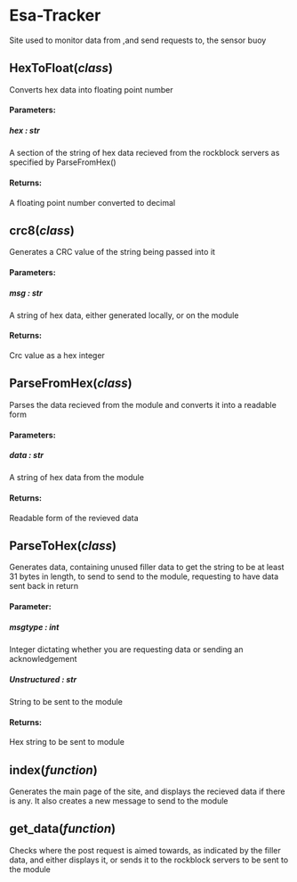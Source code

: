# Esa-Tracker
Site used to monitor data from ,and send requests to, the sensor buoy

HexToFloat(*class*)
-------------------

Converts hex data into floating point number

#### Parameters:
##### hex : str
  A section of the string of hex data recieved from the rockblock servers as specified by ParseFromHex()

#### Returns:
  A floating point number converted to decimal

crc8(*class*)
-------------

Generates a CRC value of the string being passed into it

#### Parameters:
##### msg : str
  A string of hex data, either generated locally, or on the module

#### Returns:
  Crc value as a hex integer

ParseFromHex(*class*)
---------------------

Parses the data recieved from the module and converts it into a readable form

#### Parameters:
##### data : str
  A string of hex data from the module

#### Returns:
  Readable form of the revieved data

ParseToHex(*class*)
-------------------

Generates data, containing unused filler data to get the string to be at least 31 bytes in length, to send  to send to the module, requesting to have data sent back in return

#### Parameter:
##### msgtype : int
  Integer dictating whether you are requesting data or sending an acknowledgement
##### Unstructured : str
  String to be sent to the module
  
#### Returns:
  Hex string to be sent to module
  
index(*function*)
-----------------

  Generates the main page of the site, and displays the recieved data if there is any.  It also creates a new message to send to the module

get_data(*function*)
--------------------

  Checks where the post request is aimed towards, as indicated by the filler data, and either displays it, or sends it to the rockblock       servers to be sent to the module
